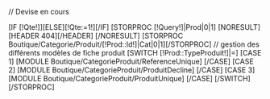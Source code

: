 // Devise en cours

[IF [!Qte!]][ELSE][!Qte:=1!][/IF]
[STORPROC [!Query!]|Prod|0|1]
	[NORESULT]
		[HEADER 404][/HEADER]
	[/NORESULT]
	[STORPROC Boutique/Categorie/Produit/[!Prod::Id!]|Cat|0|1][/STORPROC]
		// gestion des différents modèles de fiche produit
		[SWITCH [!Prod::TypeProduit!]|=]
			[CASE 1]
				[MODULE Boutique/CategorieProduit/ReferenceUnique]
			[/CASE]
			[CASE 2]
				[MODULE Boutique/CategorieProduit/ProduitDecline]
			[/CASE]
			[CASE 3]
				[MODULE Boutique/CategorieProduit/ProduitUnique]
			[/CASE]
		[/SWITCH]
[/STORPROC]
